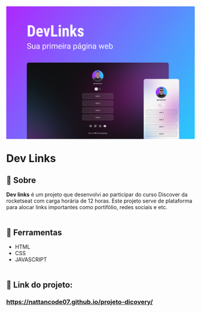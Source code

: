 <h1> 
<img src="assets/preview.png">
<p>Dev Links</p>
</h1>

## 🚨 Sobre

**Dev links** é um projeto que desenvolvi ao participar do curso Discover da rocketseat com carga horária de 12 horas. Este projeto serve de plataforma para alocar links importantes como portifólio, redes sociais e etc.
<br> <br>
## 🔧 Ferramentas

- HTML
- CSS
- JAVASCRIPT
<br><br>
## 🎯 Link do projeto:
### <a href="https://nattancode07.github.io/projeto-dicovery/">https://nattancode07.github.io/projeto-dicovery/</a>